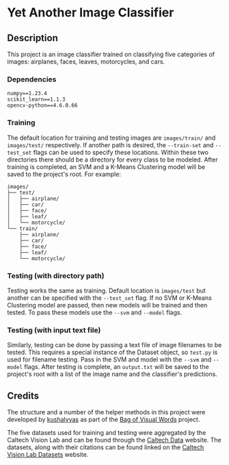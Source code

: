 # Yet Another Image Classifier
## Description
This project is an image classifier trained on classifying five categories of images: airplanes, faces, leaves, motorcycles, and cars.

### Dependencies
```
numpy==1.23.4
scikit_learn==1.1.3
opencv-python==4.6.0.66
```

### Training
The default location for training and testing images are `images/train/` and `images/test/` respectively. If another path is desired, the `--train-set` and `--test_set` flags can be used to specify these locations. Within these two directories there should be a directory for every class to be modeled. After training is completed, an SVM and a K-Means Clustering model will be saved to the project's root.
For example:
```
images/
├── test/
│   ├── airplane/
│   ├── car/
│   ├── face/
│   ├── leaf/
│   └── motorcycle/
└── train/
    ├── airplane/
    ├── car/
    ├── face/
    ├── leaf/
    └── motorcycle/
```
### Testing (with directory path)
Testing works the same as training. Default location is `images/test` but another can be specified with the `--test_set` flag. If no SVM or K-Means Clustering model are passed, then new models will be trained and then tested. To pass these models use the `--svm` and `--model` flags.
### Testing (with input text file)
Similarly, testing can be done by passing a text file of image filenames to be tested. This requires a special instance of the Dataset object, so `test.py` is used for filename testing. Pass in the SVM and model with the `--svm` and `--model` flags. After testing is complete, an `output.txt` will be saved to the project's root with a list of the image name and the classifier's predictions.

## Credits
The structure and a number of the helper methods in this project were developed by [kushalvyas](https://github.com/kushalvyas) as part of the [Bag of Visual Words](https://github.com/kushalvyas/Bag-of-Visual-Words-Python) project.

The five datasets used for training and testing were aggregated by the Caltech Vision Lab and can be found through the [Caltech Data](https://data.caltech.edu/) website. The datasets, along with their citations can be found linked on the [Caltech Vision Lab Datasets](https://www.vision.caltech.edu/datasets/) website.
